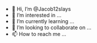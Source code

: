 - 👋 Hi, I’m @Jacob12slays
- 👀 I’m interested in ...
- 🌱 I’m currently learning ...
- 💞️ I’m looking to collaborate on ...
- 📫 How to reach me ...

<!---
Jacob12slays/Jacob12slays is a ✨ special ✨ repository because its `README.md` (this file) appears on your GitHub profile.
You can click the Preview link to take a look at your changes.
--->
